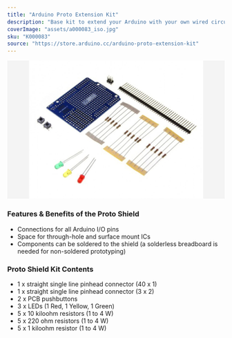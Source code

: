 ```yaml
---
title: "Arduino Proto Extension Kit"
description: "Base kit to extend your Arduino with your own wired circuit"
coverImage: "assets/a000083_iso.jpg"
sku: "K000083"
source: "https://store.arduino.cc/arduino-proto-extension-kit"
---
```


![The Arduino Proto Extension Kit](./assets/a000083_iso.jpg)

### Features & Benefits of the Proto Shield

* Connections for all Arduino I/O pins
* Space for through-hole and surface mount ICs
* Components can be soldered to the shield (a solderless breadboard is needed for non-soldered prototyping)

### Proto Shield Kit Contents

* 1 x straight single line pinhead connector (40 x 1)
* 1 x straight single line pinhead connector (3 x 2)
* 2 x PCB pushbuttons
* 3 x LEDs (1 Red, 1 Yellow, 1 Green)
* 5 x 10 kiloohm resistors (1 to 4 W)
* 5 x 220 ohm resistors (1 to 4 W)
* 5 x 1 kiloohm resistor (1 to 4 W)
